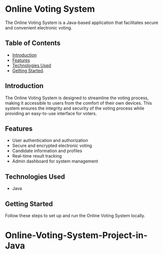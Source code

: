 # Online Voting System

The Online Voting System is a Java-based application that facilitates secure and convenient electronic voting.

## Table of Contents

- [Introduction](#introduction)
- [Features](#features)
- [Technologies Used](#technologies-used)
- [Getting Started](#Getting-Started).


## Introduction

The Online Voting System is designed to streamline the voting process, making it accessible to users from the comfort of their own devices. This system ensures the integrity and security of the voting process while providing an easy-to-use interface for voters.

## Features

- User authentication and authorization
- Secure and encrypted electronic voting
- Candidate information and profiles
- Real-time result tracking
- Admin dashboard for system management

## Technologies Used
- Java
  
## Getting Started

Follow these steps to set up and run the Online Voting System locally.



# Online-Voting-System-Project-in-Java
